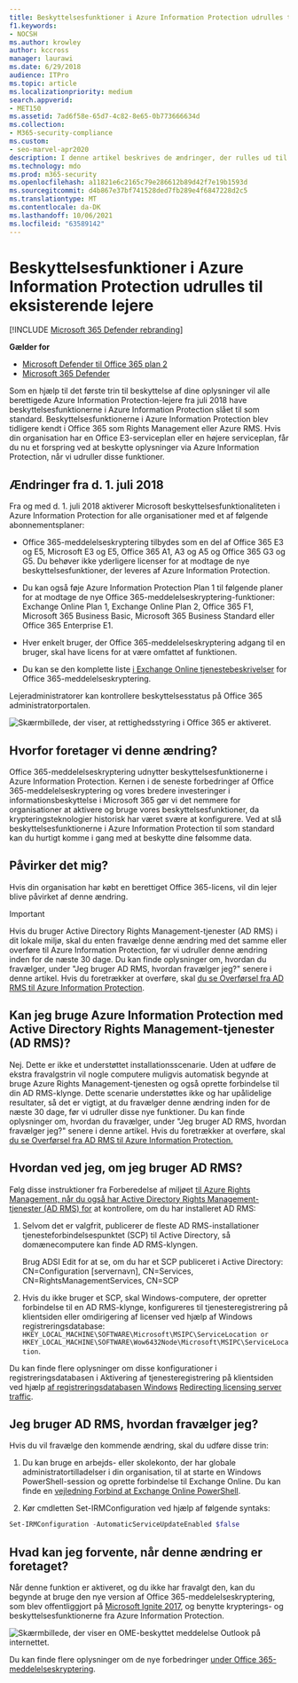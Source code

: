 ```yaml
---
title: Beskyttelsesfunktioner i Azure Information Protection udrulles til eksisterende lejere
f1.keywords:
- NOCSH
ms.author: krowley
author: kccross
manager: laurawi
ms.date: 6/29/2018
audience: ITPro
ms.topic: article
ms.localizationpriority: medium
search.appverid:
- MET150
ms.assetid: 7ad6f58e-65d7-4c82-8e65-0b773666634d
ms.collection:
- M365-security-compliance
ms.custom:
- seo-marvel-apr2020
description: I denne artikel beskrives de ændringer, der rulles ud til beskyttelsesfunktionerne i Azure Information Protection
ms.technology: mdo
ms.prod: m365-security
ms.openlocfilehash: a11821e6c2165c79e286612b89d42f7e19b1593d
ms.sourcegitcommit: d4b867e37bf741528ded7fb289e4f6847228d2c5
ms.translationtype: MT
ms.contentlocale: da-DK
ms.lasthandoff: 10/06/2021
ms.locfileid: "63589142"
---
```

# <a name="protection-features-in-azure-information-protection-rolling-out-to-existing-tenants"></a>Beskyttelsesfunktioner i Azure Information Protection udrulles til eksisterende lejere

[!INCLUDE [Microsoft 365 Defender rebranding](../includes/microsoft-defender-for-office.md)]

**Gælder for**
- [Microsoft Defender til Office 365 plan 2](defender-for-office-365.md)
- [Microsoft 365 Defender](../defender/microsoft-365-defender.md)

Som en hjælp til det første trin til beskyttelse af dine oplysninger vil alle berettigede Azure Information Protection-lejere fra juli 2018 have beskyttelsesfunktionerne i Azure Information Protection slået til som standard. Beskyttelsesfunktionerne i Azure Information Protection blev tidligere kendt i Office 365 som Rights Management eller Azure RMS. Hvis din organisation har en Office E3-serviceplan eller en højere serviceplan, får du nu et forspring ved at beskytte oplysninger via Azure Information Protection, når vi udruller disse funktioner.

## <a name="changes-beginning-july-1-2018"></a>Ændringer fra d. 1. juli 2018

Fra og med d. 1. juli 2018 aktiverer Microsoft beskyttelsesfunktionaliteten i Azure Information Protection for alle organisationer med et af følgende abonnementsplaner:

- Office 365-meddelelseskryptering tilbydes som en del af Office 365 E3 og E5, Microsoft E3 og E5, Office 365 A1, A3 og A5 og Office 365 G3 og G5. Du behøver ikke yderligere licenser for at modtage de nye beskyttelsesfunktioner, der leveres af Azure Information Protection.

- Du kan også føje Azure Information Protection Plan 1 til følgende planer for at modtage de nye Office 365-meddelelseskryptering-funktioner: Exchange Online Plan 1, Exchange Online Plan 2, Office 365 F1, Microsoft 365 Business Basic, Microsoft 365 Business Standard eller Office 365 Enterprise E1.

- Hver enkelt bruger, der Office 365-meddelelseskryptering adgang til en bruger, skal have licens for at være omfattet af funktionen.

- Du kan se den komplette liste [i Exchange Online tjenestebeskrivelser](/office365/servicedescriptions/exchange-online-service-description/exchange-online-service-description) for Office 365-meddelelseskryptering.

Lejeradministratorer kan kontrollere beskyttelsesstatus på Office 365 administratorportalen.

![Skærmbillede, der viser, at rettighedsstyring i Office 365 er aktiveret.](../../media/303453c8-e4a5-4875-b49f-e80c3eb7b91e.png)

## <a name="why-are-we-making-this-change"></a>Hvorfor foretager vi denne ændring?

Office 365-meddelelseskryptering udnytter beskyttelsesfunktionerne i Azure Information Protection. Kernen i de seneste forbedringer af Office 365-meddelelseskryptering og vores bredere investeringer i informationsbeskyttelse i Microsoft 365 gør vi det nemmere for organisationer at aktivere og bruge vores beskyttelsesfunktioner, da krypteringsteknologier historisk har været svære at konfigurere. Ved at slå beskyttelsesfunktionerne i Azure Information Protection til som standard kan du hurtigt komme i gang med at beskytte dine følsomme data.

## <a name="does-this-impact-me"></a>Påvirker det mig?

Hvis din organisation har købt en berettiget Office 365-licens, vil din lejer blive påvirket af denne ændring.

> [!IMPORTANT]
> Hvis du bruger Active Directory Rights Management-tjenester (AD RMS) i dit lokale miljø, skal du enten fravælge denne ændring med det samme eller overføre til Azure Information Protection, før vi udruller denne ændring inden for de næste 30 dage. Du kan finde oplysninger om, hvordan du fravælger, under "Jeg bruger AD RMS, hvordan fravælger jeg?" senere i denne artikel. Hvis du foretrækker at overføre, skal [du se Overførsel fra AD RMS til Azure Information Protection](/azure/information-protection/plan-design/migrate-from-ad-rms-to-azure-rms).

## <a name="can-i-use-azure-information-protection-with-active-directory-rights-management-services-ad-rms"></a>Kan jeg bruge Azure Information Protection med Active Directory Rights Management-tjenester (AD RMS)?

Nej. Dette er ikke et understøttet installationsscenarie. Uden at udføre de ekstra fravalgstrin vil nogle computere muligvis automatisk begynde at bruge Azure Rights Management-tjenesten og også oprette forbindelse til din AD RMS-klynge. Dette scenarie understøttes ikke og har upålidelige resultater, så det er vigtigt, at du fravælger denne ændring inden for de næste 30 dage, før vi udruller disse nye funktioner. Du kan finde oplysninger om, hvordan du fravælger, under "Jeg bruger AD RMS, hvordan fravælger jeg?" senere i denne artikel. Hvis du foretrækker at overføre, skal [du se Overførsel fra AD RMS til Azure Information Protection.](/azure/information-protection/plan-design/migrate-from-ad-rms-to-azure-rms)

## <a name="how-do-i-know-if-im-using-ad-rms"></a>Hvordan ved jeg, om jeg bruger AD RMS?

Følg disse instruktioner fra Forberedelse af miljøet [til Azure Rights Management, når du også har Active Directory Rights Management-tjenester (AD RMS) for](/azure/information-protection/deploy-use/prepare-environment-adrms) at kontrollere, om du har installeret AD RMS:

1. Selvom det er valgfrit, publicerer de fleste AD RMS-installationer tjenesteforbindelsespunktet (SCP) til Active Directory, så domænecomputere kan finde AD RMS-klyngen.

   Brug ADSI Edit for at se, om du har et SCP publiceret i Active Directory: CN=Configuration [servernavn], CN=Services, CN=RightsManagementServices, CN=SCP

2. Hvis du ikke bruger et SCP, skal Windows-computere, der opretter forbindelse til en AD RMS-klynge, konfigureres til tjenesteregistrering på klientsiden eller omdirigering af licenser ved hjælp af Windows registreringsdatabase: `HKEY_LOCAL_MACHINE\SOFTWARE\Microsoft\MSIPC\ServiceLocation or HKEY_LOCAL_MACHINE\SOFTWARE\Wow6432Node\Microsoft\MSIPC\ServiceLocation`.

Du kan finde flere oplysninger om disse konfigurationer i registreringsdatabasen i Aktivering af tjenesteregistrering på klientsiden ved hjælp [af registreringsdatabasen Windows](/azure/information-protection/rms-client/client-deployment-notes#enabling-client-side-service-discovery-by-using-the-windows-registry) [Redirecting licensing server traffic](/azure/information-protection/rms-client/client-deployment-notes#redirecting-licensing-server-traffic).

## <a name="i-use-ad-rms-how-do-i-opt-out"></a>Jeg bruger AD RMS, hvordan fravælger jeg?

Hvis du vil fravælge den kommende ændring, skal du udføre disse trin:

1. Du kan bruge en arbejds- eller skolekonto, der har globale administratortilladelser i din organisation, til at starte en Windows PowerShell-session og oprette forbindelse til Exchange Online. Du kan finde en [vejledning Forbind at Exchange Online PowerShell](/powershell/exchange/connect-to-exchange-online-powershell).

2. Kør cmdletten Set-IRMConfiguration ved hjælp af følgende syntaks:

  ```powershell
  Set-IRMConfiguration -AutomaticServiceUpdateEnabled $false
  ```

## <a name="what-can-i-expect-after-this-change-has-been-made"></a>Hvad kan jeg forvente, når denne ændring er foretaget?

Når denne funktion er aktiveret, og du ikke har fravalgt den, kan du begynde at bruge den nye version af Office 365-meddelelseskryptering, som blev offentliggjort på [Microsoft Ignite 2017](https://techcommunity.microsoft.com/t5/Security-Privacy-and-Compliance/Email-Encryption-and-Rights-Protection/ba-p/110801), og benytte krypterings- og beskyttelsesfunktionerne fra Azure Information Protection.

![Skærmbillede, der viser en OME-beskyttet meddelelse Outlook på internettet.](../../media/599ca9e7-c05a-429e-ae8d-359f1291a3d8.png)

Du kan finde flere oplysninger om de nye forbedringer [under Office 365-meddelelseskryptering](../../compliance/ome.md).